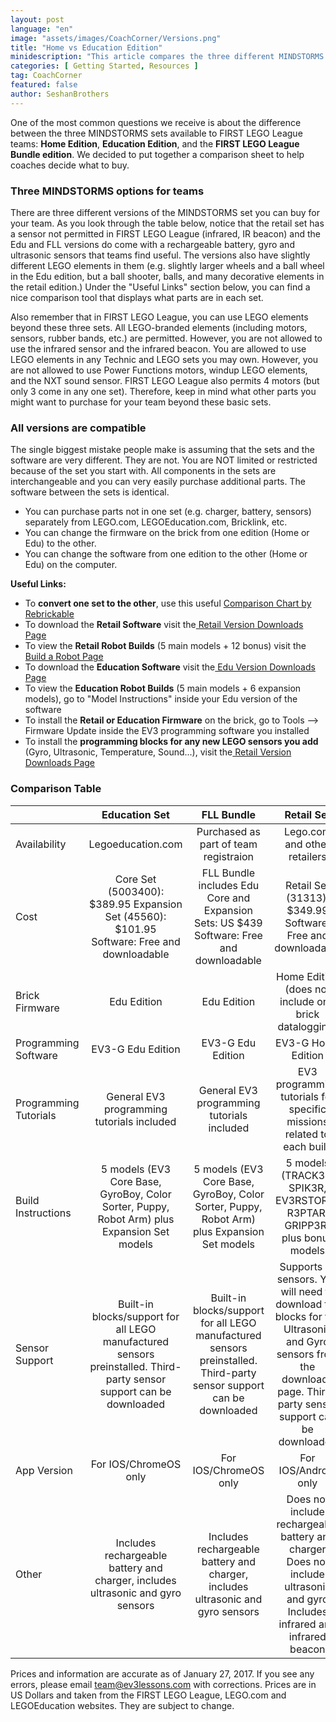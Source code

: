 ```yaml
---
layout: post
language: "en"
image: "assets/images/CoachCorner/Versions.png"
title: "Home vs Education Edition"
minidescription: "This article compares the three different MINDSTORMS sets available to FIRST LEGO League teams."
categories: [ Getting Started, Resources ]
tag: CoachCorner
featured: false
author: SeshanBrothers
---
```

One of the most common questions we receive is about the difference between the three MINDSTORMS sets available to FIRST LEGO League teams: <b>Home Edition</b>, <b>Education Edition</b>, and the <b>FIRST LEGO League Bundle edition</b>. We decided to put together a comparison sheet to help coaches decide what to buy.

### Three MINDSTORMS options for teams

There are three different versions of the MINDSTORMS set you can buy for your team. As you look through the table below, notice that the retail set has a sensor not permitted in FIRST LEGO League (infrared, IR beacon) and the Edu and FLL versions do come with a rechargeable battery, gyro and ultrasonic sensors that teams find useful. The versions also have slightly different LEGO elements in them (e.g. slightly larger wheels and a ball wheel in the Edu edition, but a ball shooter, balls, and many decorative elements in the retail edition.)  Under the "Useful Links" section below, you can find a nice comparison tool that displays what parts are in each set.

Also remember that in FIRST LEGO League, you can use LEGO elements beyond these three sets. All LEGO-branded elements (including motors, sensors, rubber bands, etc.) are permitted. However, you are not allowed to use the infrared sensor and the infrared beacon.  You are allowed to use LEGO elements in any Technic and LEGO sets you may own. However, you are not allowed to use Power Functions motors, windup LEGO elements, and the NXT sound sensor.  FIRST LEGO League also permits 4 motors (but only 3 come in any one set).  Therefore, keep in mind what other parts you might want to purchase for your team beyond these basic sets.

### All versions are compatible

The single biggest mistake people make is assuming that the sets and the software are very different. They are not. You are NOT limited or restricted because of the set you start with.  All components in the sets are interchangeable and you can very easily purchase additional parts. The software between the sets is identical.

- You can purchase parts not in one set (e.g. charger, battery, sensors) separately from LEGO.com, LEGOEducation.com, Bricklink, etc.<br>
- You can change the firmware on the brick from one edition (Home or Edu) to the other. <br>
- You can change the software from one edition to the other (Home or Edu) on the computer.

<b>Useful Links:</b>

-  To <b>convert one set to the other</b>, use this useful <a href="http://rebrickable.com/compare/31313-1/45544-1"> Comparison Chart by Rebrickable</a><br>
-  To download the <b>Retail Software</b> visit the<a href="https://www.lego.com/en-us/mindstorms/downloads/"> Retail Version Downloads Page</a><br>
-  To view the <b>Retail Robot Builds</b> (5 main models + 12 bonus) visit the<a href="https://www.lego.com/en-us/mindstorms/build-a-robot"> Build a Robot Page</a><br>
-  To download the <b>Education Software</b> visit the<a href="https://education.lego.com/en-us/downloads"> Edu Version Downloads Page</a><br>
-  To view the <b>Education Robot Builds</b> (5 main models + 6 expansion models), go to "Model Instructions" inside your Edu version of the software<br>
-  To install the <b>Retail or Education Firmware</b> on the brick, go to Tools --> Firmware Update inside the EV3 programming software you installed
-  To install the <b>programming blocks for any new LEGO sensors you add</b> (Gyro, Ultrasonic, Temperature, Sound...), visit the<a href="https://www.lego.com/en-us/mindstorms/downloads/"> Retail Version Downloads Page</a><br>


### Comparison Table

|                       |                                                     Education Set                                                    |                                                      FLL Bundle                                                      |                                                                              Retail Set                                                                              |
|-----------------------|:--------------------------------------------------------------------------------------------------------------------:|:--------------------------------------------------------------------------------------------------------------------:|:--------------------------------------------------------------------------------------------------------------------------------------------------------------------:|
| Availability          |                                                   Legoeducation.com                                                  |                                         Purchased as part of team registraion                                        |                                                                     Lego.com and other retailers                                                                     |
| Cost                  |             Core Set (5003400): $389.95 Expansion Set (45560): $101.95<br> Software: Free and downloadable            |               FLL Bundle includes Edu Core and Expansion Sets: US $439<br>  Software: Free and downloadable              |                                                      Retail Set (31313): $349.99 Software: Free and downloadable                                                     |
| Brick Firmware        |                                                      Edu Edition                                                     |                                                      Edu Edition                                                     |                                                         Home Edition (does not include on-brick datalogging)                                                         |
| Programming Software  |                                                   EV3-G Edu Edition                                                  |                                                   EV3-G Edu Edition                                                  |                                                                          EV3-G Home Edition                                                                          |
| Programming Tutorials |                                      General EV3 programming tutorials included                                      |                                      General EV3 programming tutorials included                                      |                                                 EV3 programming tutorials for specific missions related to each build                                                |
| Build Instructions    |              5 models (EV3 Core Base, GyroBoy, Color Sorter, Puppy, Robot Arm) plus Expansion Set models             |              5 models (EV3 Core Base, GyroBoy, Color Sorter, Puppy, Robot Arm) plus Expansion Set models             |                                               5 models (TRACK3R, SPIK3R, EV3RSTORM, R3PTAR, GRIPP3R) plus bonus models                                               |
| Sensor Support        | Built-in blocks/support for all LEGO manufactured sensors preinstalled.  Third-party sensor support can be downloaded | Built-in blocks/support for all LEGO manufactured sensors preinstalled.  Third-party sensor support can be downloaded | Supports all sensors. You will need to download the blocks for the Ultrasonic and Gyro sensors from the downloads page.  Third-party sensor support can be downloaded |
| App Version           |                                                          For IOS/ChromeOS only                                                         |                                                          For IOS/ChromeOS only                                                        |                                                                                  For IOS/Android only                                                                               |
| Other                 |                    Includes rechargeable battery and charger, includes ultrasonic and gyro sensors                   |                    Includes rechargeable battery and charger, includes ultrasonic and gyro sensors                   |                     Does not include rechargeable battery and charger<br> Does not include ultrasonic and gyro<br>  Includes infrared and infrared beacon                    |


Prices and information are accurate as of January 27, 2017. If you see any errors, please email team@ev3lessons.com with corrections. Prices are in US Dollars and taken from the FIRST LEGO League, LEGO.com and LEGOEducation websites. They are subject to change.
